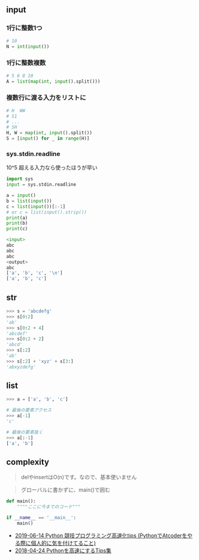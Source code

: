 ## input 

### 1行に整数1つ

```py
# 10
N = int(input())
```

### 1行に整数複数

```py
# 5 6 8 10
A = list(map(int, input().split()))
```

### 複数行に渡る入力をリストに

```py
# H  WW
# S1
# ...
# SH
H, W = map(int, input().split())
S = [input() for _ in range(H)]
```

### sys.stdin.readline
10^5 超える入力なら使ったほうが早い

```py
import sys
input = sys.stdin.readline

a = input()
b = list(input())
c = list(input())[:-1]
# or c = list(input().strip())
print(a)
print(b)
print(c)

<input>
abc
abc
abc
<output>
abc
['a', 'b', 'c', '\n']
['a', 'b', 'c']
```

## str

```py
>>> s = 'abcdefg'
>>> s[0:2]
'ab'
>>> s[0:2 + 4]
'abcdef'
>>> s[0:2 + 2]
'abcd'
>>> s[:2]
'ab'
>>> s[:2] + 'xyz' + s[3:]
'abxyzdefg'
```

## list

```py
>>> a = ['a', 'b', 'c']

# 最後の要素アクセス
>>> a[-1]
'c'

# 最後の要素抜く
>>> a[:-1]
['a', 'b']
```

## complexity

> delやinsertはO(n)です。なので、基本使いません

> グローバルに書かずに、main()で囲む
```py
def main():
    """"ここに今までのコード"""

if __name__ == '__main__':
    main()
```

* [2019-06-14 Python 競技プログラミング高速化tips (PythonでAtcoderをやる際に個人的に気を付けてること)](https://juppy.hatenablog.com/entry/2019/06/14/Python_%E7%AB%B6%E6%8A%80%E3%83%97%E3%83%AD%E3%82%B0%E3%83%A9%E3%83%9F%E3%83%B3%E3%82%B0%E9%AB%98%E9%80%9F%E5%8C%96tips_%28Python%E3%81%A7Atcoder%E3%82%92%E3%82%84%E3%82%8B%E9%9A%9B%E3%81%AB%E5%80%8B)
* [2018-04-24 Pythonを高速にするTips集](https://cafeunder.github.io/rosenblock-chainers-blog/2018/04/24/Python-Tips.html)

